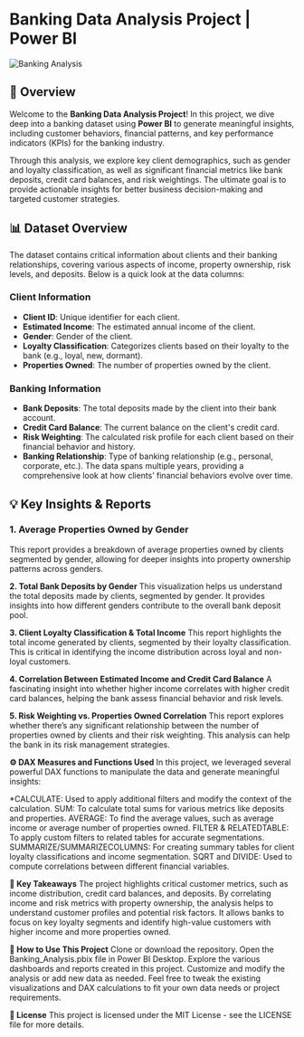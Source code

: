 # Banking Data Analysis Project | Power BI

![Banking Analysis](https://example.com/your-image.png)

## 🚀 Overview
Welcome to the **Banking Data Analysis Project**! In this project, we dive deep into a banking dataset using **Power BI** to generate meaningful insights, including customer behaviors, financial patterns, and key performance indicators (KPIs) for the banking industry.

Through this analysis, we explore key client demographics, such as gender and loyalty classification, as well as significant financial metrics like bank deposits, credit card balances, and risk weightings. The ultimate goal is to provide actionable insights for better business decision-making and targeted customer strategies.

## 📊 Dataset Overview
The dataset contains critical information about clients and their banking relationships, covering various aspects of income, property ownership, risk levels, and deposits. Below is a quick look at the data columns:

### Client Information

- **Client ID**: Unique identifier for each client.
- **Estimated Income**: The estimated annual income of the client.
- **Gender**: Gender of the client.
- **Loyalty Classification**: Categorizes clients based on their loyalty to the bank (e.g., loyal, new, dormant).
- **Properties Owned**: The number of properties owned by the client.

### Banking Information

- **Bank Deposits**: The total deposits made by the client into their bank account.
- **Credit Card Balance**: The current balance on the client's credit card.
- **Risk Weighting**: The calculated risk profile for each client based on their financial behavior and history.
- **Banking Relationship**: Type of banking relationship (e.g., personal, corporate, etc.).
The data spans multiple years, providing a comprehensive look at how clients’ financial behaviors evolve over time.

## 💡 Key Insights & Reports

### 1. **Average Properties Owned by Gender**
   This report provides a breakdown of average properties owned by clients segmented by gender, allowing for deeper insights into property ownership patterns across genders.

**2. Total Bank Deposits by Gender**
This visualization helps us understand the total deposits made by clients, segmented by gender. It provides insights into how different genders contribute to the overall bank deposit pool.

**3. Client Loyalty Classification & Total Income**
This report highlights the total income generated by clients, segmented by their loyalty classification. This is critical in identifying the income distribution across loyal and non-loyal customers.

**4. Correlation Between Estimated Income and Credit Card Balance**
A fascinating insight into whether higher income correlates with higher credit card balances, helping the bank assess financial behavior and risk levels.

**5. Risk Weighting vs. Properties Owned Correlation**
This report explores whether there’s any significant relationship between the number of properties owned by clients and their risk weighting. This analysis can help the bank in its risk management strategies.

**⚙️ DAX Measures and Functions Used**
In this project, we leveraged several powerful DAX functions to manipulate the data and generate meaningful insights:

*CALCULATE: Used to apply additional filters and modify the context of the calculation.
SUM: To calculate total sums for various metrics like deposits and properties.
AVERAGE: To find the average values, such as average income or average number of properties owned.
FILTER & RELATEDTABLE: To apply custom filters to related tables for accurate segmentations.
SUMMARIZE/SUMMARIZECOLUMNS: For creating summary tables for client loyalty classifications and income segmentation.
SQRT and DIVIDE: Used to compute correlations between different financial variables.

**🎯 Key Takeaways**
The project highlights critical customer metrics, such as income distribution, credit card balances, and deposits.
By correlating income and risk metrics with property ownership, the analysis helps to understand customer profiles and potential risk factors.
It allows banks to focus on key loyalty segments and identify high-value customers with higher income and more properties owned.

**🚀 How to Use This Project**
Clone or download the repository.
Open the Banking_Analysis.pbix file in Power BI Desktop.
Explore the various dashboards and reports created in this project.
Customize and modify the analysis or add new data as needed.
Feel free to tweak the existing visualizations and DAX calculations to fit your own data needs or project requirements.

**📃 License**
This project is licensed under the MIT License - see the LICENSE file for more details.
